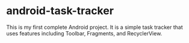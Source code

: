 # android-task-tracker
This is my first complete Android project.  It is a simple task tracker 
that uses features including Toolbar, Fragments, and RecyclerView.
